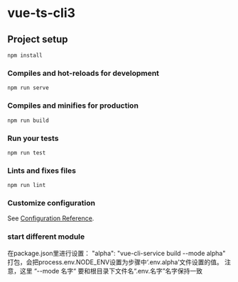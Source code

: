 # vue-ts-cli3

## Project setup
```
npm install
```

### Compiles and hot-reloads for development
```
npm run serve
```

### Compiles and minifies for production
```
npm run build
```

### Run your tests
```
npm run test
```

### Lints and fixes files
```
npm run lint
```

### Customize configuration
See [Configuration Reference](https://cli.vuejs.org/config/).

### start different module
在package.json里进行设置： "alpha": "vue-cli-service build --mode alpha"
打包，会把process.env.NODE_ENV设置为步骤中‘.env.alpha’文件设置的值。
注意，这里 “--mode 名字“ 要和根目录下文件名“.env.名字”名字保持一致
